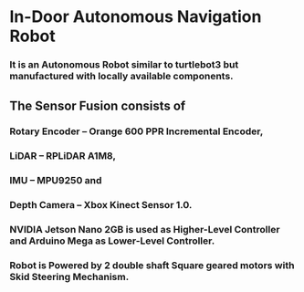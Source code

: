 # In-Door Autonomous Navigation Robot

### It is an Autonomous Robot similar to turtlebot3 but manufactured with locally available components. 

## The Sensor Fusion consists of 
### Rotary Encoder – Orange 600 PPR Incremental Encoder, 
### LiDAR – RPLiDAR A1M8,
### IMU – MPU9250 and 
### Depth Camera – Xbox Kinect Sensor 1.0. 

### NVIDIA Jetson Nano 2GB is used as Higher-Level Controller and Arduino Mega as Lower-Level Controller. 
### Robot is Powered by 2 double shaft Square geared motors with Skid Steering Mechanism.
